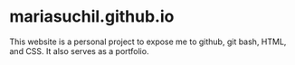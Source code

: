 
# mariasuchil.github.io

This website is a personal project to expose me to github, git bash, HTML, and CSS. It also serves as a portfolio.